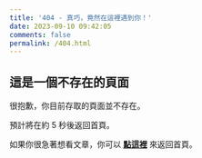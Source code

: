 ```yaml
---
title: '404 - 真巧，竟然在這裡遇到你！'
date: 2023-09-10 09:42:05
comments: false
permalink: /404.html
---
```


<!-- markdownlint-disable MD039 MD033 -->

## 這是一個不存在的頁面

很抱歉，你目前存取的頁面並不存在。

預計將在約 <span id="timeout">5</span> 秒後返回首頁。

如果你很急著想看文章，你可以 **[點這裡](https://neko0xff.github.io/)** 來返回首頁。

<script >
let countTime = 5;

function count() {
  
  document.getElementById('timeout').textContent = countTime;
  countTime -= 1;
  if(countTime === 0){
    location.href = 'https://neko0xff.github.io/'; // 記得改成自己網址 Url
  }
  setTimeout(() => {
    count();
  }, 1000);
}

count();
</script>
